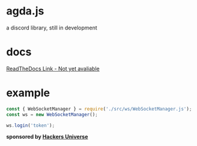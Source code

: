 # agda.js
a discord library, still in development

# docs
[ReadTheDocs Link - Not yet avaliable](https://www.404.com)

# example
```js
const { WebSocketManager } = require('./src/ws/WebSocketManager.js');
const ws = new WebSocketManager();

ws.login('token');
```

**sponsored by [Hackers Universe](https://discord.gg/DTBzVHqAQh)**
